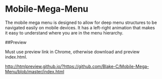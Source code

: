 Mobile-Mega-Menu
================

The mobile mega menu is designed to allow for deep menu structures to be navigated easily on mobile devices. It has a left-right animation that makes it easy to understand where you are in the menu hierarchy.

##Preview

Must use preview link in Chrome, otherwise download and preview index.html.

http://htmlpreview.github.io/?https://github.com/Blake-C/Mobile-Mega-Menu/blob/master/index.html